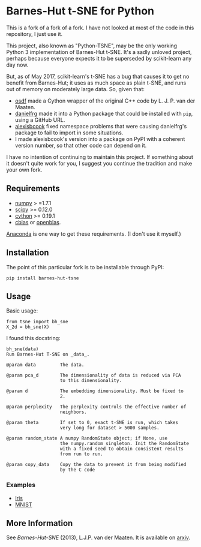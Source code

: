 Barnes-Hut t-SNE for Python
===========================

This is a fork of a fork of a fork. I have not looked at most of the code
in this repository, I just use it.

This project, also known as "Python-TSNE", may be the only working Python 3
implementation of Barnes-Hut t-SNE. It's a sadly unloved project, perhaps
because everyone expects it to be superseded by scikit-learn any day now.

But, as of May 2017, scikit-learn's t-SNE has a bug that causes it to get no
benefit from Barnes-Hut; it uses as much space as plain t-SNE, and runs out of
memory on moderately large data. So, given that:

- [osdf](https://github.com/osdf/py_bh_tsne) made a Cython wrapper of the
  original C++ code by L. J. P. van der Maaten.
- [danielfrg](https://github.com/danielfrg/tsne) made it into a Python package
  that could be installed with `pip`, using a GitHub URL.
- [alexisbcook](https://github.com/alexisbcook/tsne) fixed namespace problems
  that were causing danielfrg's package to fail to import in some situations.
- I made alexisbcook's version into a package on PyPI with a coherent version
  number, so that other code can depend on it.

I have no intention of continuing to maintain this project. If something
about it doesn't quite work for you, I suggest you continue the tradition and
make your own fork.


Requirements
------------

* [numpy](numpy.scipy.org) > =1.7.1
* [scipy](http://www.scipy.org/) >= 0.12.0
* [cython](cython.org) >= 0.19.1
* [cblas](http://www.netlib.org/blas/) or [openblas](https://github.com/xianyi/OpenBLAS).

[Anaconda](http://continuum.io/downloads) is one way to get these requirements. (I don't use it myself.)

Installation
------------

The point of this particular fork is to be installable through PyPI:

```
pip install barnes-hut-tsne
```

Usage
-----

Basic usage:

```
from tsne import bh_sne
X_2d = bh_sne(X)
```

I found this docstring:

```
bh_sne(data)
Run Barnes-Hut T-SNE on _data_.

@param data         The data.

@param pca_d        The dimensionality of data is reduced via PCA
                    to this dimensionality.

@param d            The embedding dimensionality. Must be fixed to
                    2.

@param perplexity   The perplexity controls the effective number of
                    neighbors.

@param theta        If set to 0, exact t-SNE is run, which takes
                    very long for dataset > 5000 samples.

@param random_state A numpy RandomState object; if None, use
                    the numpy.random singleton. Init the RandomState
                    with a fixed seed to obtain consistent results
                    from run to run.

@param copy_data    Copy the data to prevent it from being modified
                    by the C code

```

### Examples

* [Iris](http://nbviewer.ipython.org/urls/raw.github.com/danielfrg/py_tsne/master/examples/iris.ipynb)
* [MNIST](http://nbviewer.ipython.org/urls/raw.github.com/danielfrg/py_tsne/master/examples/mnist.ipynb)

More Information
----------------

See *Barnes-Hut-SNE* (2013), L.J.P. van der Maaten. It is available on [arxiv](http://arxiv.org/abs/1301.3342).

